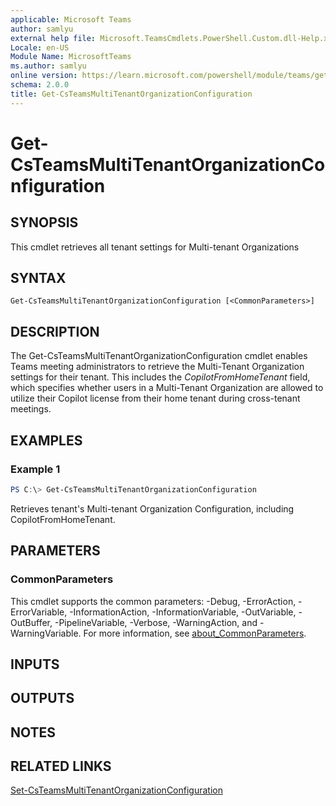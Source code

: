```yaml
---
applicable: Microsoft Teams
author: samlyu
external help file: Microsoft.TeamsCmdlets.PowerShell.Custom.dll-Help.xml
Locale: en-US
Module Name: MicrosoftTeams
ms.author: samlyu
online version: https://learn.microsoft.com/powershell/module/teams/get-csteamsmultitenantorganizationconfiguration
schema: 2.0.0
title: Get-CsTeamsMultiTenantOrganizationConfiguration
---
```


# Get-CsTeamsMultiTenantOrganizationConfiguration 

## SYNOPSIS

This cmdlet retrieves all tenant settings for Multi-tenant Organizations

## SYNTAX

```
Get-CsTeamsMultiTenantOrganizationConfiguration [<CommonParameters>]
```

## DESCRIPTION

The Get-CsTeamsMultiTenantOrganizationConfiguration cmdlet enables Teams meeting administrators to retrieve the Multi-Tenant Organization settings for their tenant. This includes the *CopilotFromHomeTenant* field, which specifies whether users in a Multi-Tenant Organization are allowed to utilize their Copilot license from their home tenant during cross-tenant meetings.

## EXAMPLES

### Example 1
```powershell
PS C:\> Get-CsTeamsMultiTenantOrganizationConfiguration
```

Retrieves tenant's Multi-tenant Organization Configuration, including CopilotFromHomeTenant.

## PARAMETERS

### CommonParameters
This cmdlet supports the common parameters: -Debug, -ErrorAction, -ErrorVariable, -InformationAction, -InformationVariable, -OutVariable, -OutBuffer, -PipelineVariable, -Verbose, -WarningAction, and -WarningVariable. For more information, see [about_CommonParameters](https://go.microsoft.com/fwlink/?LinkID=113216).

## INPUTS

## OUTPUTS

## NOTES

## RELATED LINKS

[Set-CsTeamsMultiTenantOrganizationConfiguration](Set-CsTeamsMultiTenantOrganizationConfiguration.md)
